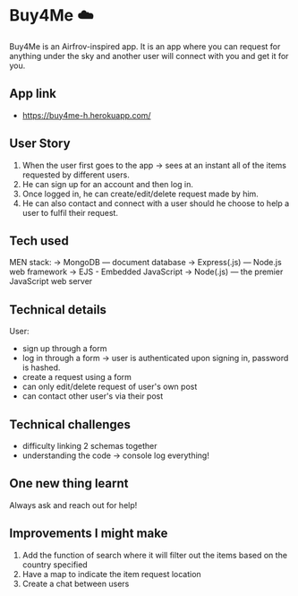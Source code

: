# Buy4Me :cloud:

Buy4Me is an Airfrov-inspired app.
It is an app where you can request for anything under the sky and another user will connect with you and get it for you.

## App link

-   https://buy4me-h.herokuapp.com/

## User Story

1. When the user first goes to the app -> sees at an instant all of the items requested by different users.
2. He can sign up for an account and then log in.
3. Once logged in, he can create/edit/delete request made by him.
4. He can also contact and connect with a user should he choose to help a user to fulfil their request.

## Tech used

MEN stack:
-> MongoDB — document database
-> Express(.js) — Node.js web framework
-> EJS - Embedded JavaScript
-> Node(.js) — the premier JavaScript web server

## Technical details

User:

-   sign up through a form
-   log in through a form -> user is authenticated upon signing in, password is hashed.
-   create a request using a form
-   can only edit/delete request of user's own post
-   can contact other user's via their post

## Technical challenges

-   difficulty linking 2 schemas together
-   understanding the code -> console log everything!

## One new thing learnt

Always ask and reach out for help!

## Improvements I might make

1. Add the function of search where it will filter out the items based on the country specified
2. Have a map to indicate the item request location
3. Create a chat between users
